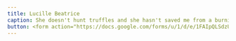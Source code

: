```yaml
---
title: Lucille Beatrice
caption: She doesn't hunt truffles and she hasn't saved me from a burning building but she is sweet...most of the time!  A vote for Lucy B is a vote for anxious dogs everywhere! Submitted by Jen Pullen.
button: <form action="https://docs.google.com/forms/u/1/d/e/1FAIpQLSdzUJXlkfiStgM9wHsdLnmQo1ncyQ-LC36fCKde7XZ6-dlDCw/formResponse" method="post"><div class="form-element"></div><span>Votes</span><input type="text" name="entry.745010516" required placeholder="$"></br><button type="submit" name="button">Cast Votes</button></form>
---
```

